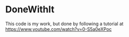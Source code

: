 # DoneWithIt

This code is my work, but done by following a tutorial at https://www.youtube.com/watch?v=0-S5a0eXPoc
